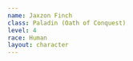 ```yaml
---
name: Jaxzon Finch
class: Paladin (Oath of Conquest)
level: 4
race: Human
layout: character
---
```

